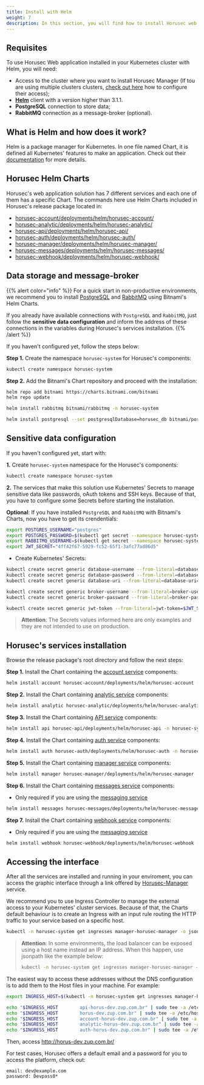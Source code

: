 ```yaml
---
title: Install with Helm
weight: 7
description: In this section, you will find how to install Horusec web application in your Kubernetes cluster using Helm. 
---
```


## **Requisites**

To use Horusec Web application installed in your Kubernetes cluster with Helm, you will need: 

* Access to the cluster where you want to install Horusec Manager (If tou are using multiple clusters
  clusters, [check out here](https://kubernetes.io/docs/tasks/access-application-cluster/configure-access-multiple-clusters/)
  how to configure their access);
* [**Helm**](https://helm.sh/docs/intro/install/) client with a version higher than 3.1.1.
* **PostgreSQL** connection to store data; 
* **RabbitMQ** connection as a message-broker (optional).

## **What is Helm and how does it work?**

Helm is a package manager for Kubernetes. In one file named Chart, it is defined all Kubernetes' features to make an application. Check out their [documentation](https://helm.sh/docs/) for more details.

## **Horusec Helm Charts**

Horusec's web application solution has 7 different services and each one of them has a specific Chart. 
The commands here use Helm Charts included in Horusec's release package located in:


* [horusec-account/deployments/helm/horusec-account/](https://github.com/ZupIT/horusec/tree/master/horusec-account/deployments/helm/horusec-account)
* [horusec-analytic/deployments/helm/horusec-analytic/](https://github.com/ZupIT/horusec/tree/master/horusec-analytic/deployments/helm/horusec-analytic)
* [horusec-api/deployments/helm/horusec-api/](https://github.com/ZupIT/horusec/tree/master/horusec-api/deployments/helm/horusec-api)
* [horusec-auth/deployments/helm/horusec-auth/](https://github.com/ZupIT/horusec/tree/master/horusec-auth/deployments/helm/horusec-auth)
* [horusec-manager/deployments/helm/horusec-manager/](https://github.com/ZupIT/horusec/tree/master/horusec-manager/deployments/helm/horusec-manager)
* [horusec-messages/deployments/helm/horusec-messages/](https://github.com/ZupIT/horusec/tree/master/horusec-messages/deployments/helm/horusec-messages)
* [horusec-webhook/deployments/helm/horusec-webhook/](https://github.com/ZupIT/horusec/tree/master/horusec-webhook/deployments/helm/horusec-webhook)

## **Data storage and message-broker**

{{% alert color="info" %}}
For a quick start in non-productive environments, we recommend you to install [PostgreSQL](https://github.com/bitnami/charts/tree/master/bitnami/postgresql) and [RabbitMQ](https://github.com/bitnami/charts/tree/master/bitnami/rabbitmq) using Bitnami's Helm Charts.

If you already have available connections with `PostgreSQL` and `RabbitMQ`, just follow the **sensitive data configuration** and inform the address of these connections in the variables during Horusec's services installation.
{{% /alert %}}

If you haven't configured yet, follow the steps below: 

**Step 1.** Create the namespace `horusec-system` for Horusec's components: 

```bash
kubectl create namespace horusec-system
```

**Step 2.** Add the Bitnami's Chart repository and proceed with the installation: 

```bash
helm repo add bitnami https://charts.bitnami.com/bitnami
helm repo update

helm install rabbitmq bitnami/rabbitmq -n horusec-system

helm install postgresql --set postgresqlDatabase=horusec_db bitnami/postgresql -n horusec-system
```

## **Sensitive data configuration**
If you haven't configured yet, start with: 

**1.** Create `horusec-system` namespace for the Horusec's components:

```bash
kubectl create namespace horusec-system
```

**2.** The services that make this solution use Kubernetes' Secrets to manage sensitive data like passwords, oAuth tokens and SSH keys. Because of that, you have to configure some Secrets before starting the installation. 


**Optional**: If you have installed `PostgreSQL` and `RabbitMQ` with Bitnami's Charts, now you have to get its crendentials: 

```bash
export POSTGRES_USERNAME="postgres"
export POSTGRES_PASSWORD=$(kubectl get secret --namespace horusec-system postgresql -o jsonpath="{.data.postgresql-password}" | base64 --decode)
export RABBITMQ_USERNAME=$(kubectl get secret --namespace horusec-system rabbitmq -o jsonpath="{.data.rabbitmq-password}" | base64 --decode)
export JWT_SECRET="4ff42f67-5929-fc52-65f1-3afc77ad86d5"
```

- Create Kubernetes' Secrets: 

```bash
kubectl create secret generic database-username --from-literal=database-username=$POSTGRES_USERNAME
kubectl create secret generic database-password --from-literal=database-password=$POSTGRES_PASSWORD
kubectl create secret generic database-uri --from-literal=database-uri=postgresql://$POSTGRES_USERNAME:$POSTGRES_PASSWORD@postgresql.horusec:5432/horusec_db?sslmode=disable

kubectl create secret generic broker-username --from-literal=broker-username=$RABBITMQ_USERNAME
kubectl create secret generic broker-password --from-literal=broker-password=$RABBITMQ_PASSWORD

kubectl create secret generic jwt-token --from-literal=jwt-token=$JWT_SECRET
```

> **Attention**: The Secrets values informed here are only examples and they are not intended to use on production. 

## **Horusec's services installation**

Browse the release package's root directory and follow the next steps:  


**Step 1.** Install the Chart containing the [account service](/docs/pt-br/web/services/account) components: 

```bash
helm install account horusec-account/deployments/helm/horusec-account -n horusec-system
```

**Step 2.** Install the Chart containing [analytic service](/docs/pt-br/web/services/analytic) components: 

```bash
helm install analytic horusec-analytic/deployments/helm/horusec-analytic -n horusec-system
```

**Step 3.** Install the Chart containing [API service](/docs/pt-br/web/services/api) components:

```bash
helm install api horusec-api/deployments/helm/horusec-api -n horusec-system
```

**Step 4.** Install the Chart containing [auth service](/docs/pt-br/web/services/auth) components:

```bash
helm install auth horusec-auth/deployments/helm/horusec-auth -n horusec-system
```

**Step 5.** Install the Chart containing [manager service](/docs/pt-br/web/services/manager) components:

```bash
helm install manager horusec-manager/deployments/helm/horusec-manager -n horusec-system
```

**Step 6.** Install the Chart containing [messages service](/docs/pt-br/web/services/messages) components:

- Only required if you are using the
  [messaging service](/docs/pt-br/tutorials/how-to-enable-disable-messaging-service)

```bash
helm install messages horusec-messages/deployments/helm/horusec-messages -n horusec-system
```

**Step 7.** Install the Chart containing [webhook service](/docs/pt-br/web/services/webhook) components:

- Only required if you are using the
  [messaging service](/docs/pt-br/tutorials/how-to-enable-disable-messaging-service)

```bash
helm install webhook horusec-webhook/deployments/helm/horusec-webhook -n horusec-system
```

## **Accessing the interface**

After all the services are installed and running in your enviroment, you can access the graphic interface through a link offered by [Horusec-Manager](/docs/pt-br/web/services/manager) service.

We recommend you to use Ingress Controller to manage the external access to your Kubernetes' cluster services. 
Because of that, the Charts default behaviour is to create an Ingress with an input rule routing the HTTP traffic to your service based on a specific host. 


```bash
kubectl -n horusec-system get ingresses manager-horusec-manager -o jsonpath='{.status.loadBalancer.ingress[0].ip}'
```

> **Attention**: In some environments, the load balancer can be exposed using a host name instead an IP address. When this happen, use jsonpath like the example below: 
> ```bash
> kubectl -n horusec-system get ingresses manager-horusec-manager -o jsonpath='{.status.loadBalancer.ingress[0].hostname}'
> ```

The easiest way to access these addresses without the DNS configuration is to add them to the Host files in your machine. For example: 

```bash
export INGRESS_HOST=$(kubectl -n horusec-system get ingresses manager-horusec-manager -o jsonpath='{.status.loadBalancer.ingress[0].ip}')

echo "$INGRESS_HOST        api-horus-dev.zup.com.br" | sudo tee -a /etc/hosts
echo "$INGRESS_HOST        horus-dev.zup.com.br" | sudo tee -a /etc/hosts
echo "$INGRESS_HOST        account-horus-dev.zup.com.br" | sudo tee -a /etc/hosts
echo "$INGRESS_HOST        analytic-horus-dev.zup.com.br" | sudo tee -a /etc/hosts
echo "$INGRESS_HOST        auth-horus-dev.zup.com.br" | sudo tee -a /etc/hosts
```

Then, access http://horus-dev.zup.com.br/

For test cases, Horusec offers a default email and a password for you to access the platform, check out: 

```text
email: dev@example.com
password: Devpass0*
```